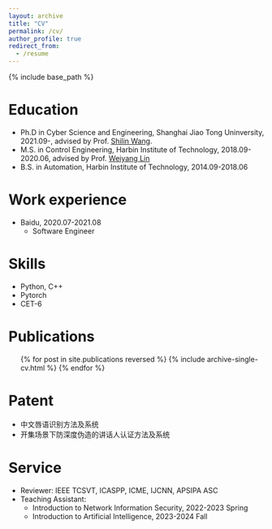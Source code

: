```yaml
---
layout: archive
title: "CV"
permalink: /cv/
author_profile: true
redirect_from:
  - /resume
---
```


{% include base_path %}

Education
======
* Ph.D in Cyber Science and Engineering, Shanghai Jiao Tong Uninversity, 2021.09-, advised by Prof. [Shilin Wang](https://infosec.sjtu.edu.cn/DirectoryDetail.aspx?id=122).
* M.S. in Control Engineering, Harbin Institute of Technology, 2018.09-2020.06, advised by Prof. [Weiyang Lin](https://homepage.hit.edu.cn/linweiyang)
* B.S. in Automation, Harbin Institute of Technology, 2014.09-2018.06

Work experience
======
* Baidu, 2020.07-2021.08
  * Software Engineer
  
Skills
======
* Python, C++
* Pytorch
* CET-6

Publications
======
  <ul>{% for post in site.publications reversed %}
    {% include archive-single-cv.html %}
  {% endfor %}</ul>

Patent
======
* 中文唇语识别方法及系统
* 开集场景下防深度伪造的讲话人认证方法及系统
  
Service
======
* Reviewer: IEEE TCSVT, ICASPP, ICME, IJCNN, APSIPA ASC
* Teaching Assistant:
  * Introduction to Network Information Security, 2022-2023 Spring
  * Introduction to Artificial Intelligence, 2023-2024 Fall
